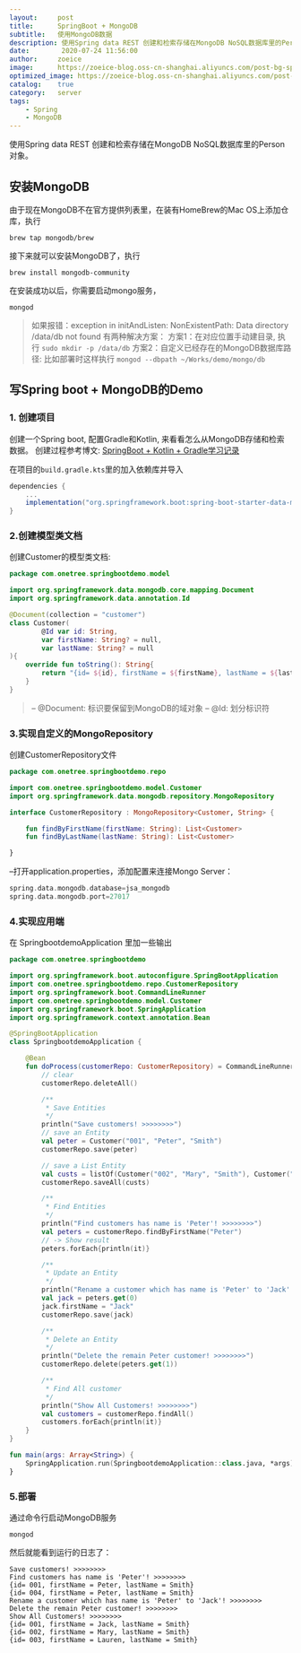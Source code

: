 ```yaml
---
layout:     post
title:      SpringBoot + MongoDB
subtitle:   使用MongoDB数据
description: 使用Spring data REST 创建和检索存储在MongoDB NoSQL数据库里的Person对象
date:        2020-07-24 11:56:00
author:     zoeice
image:      https://zoeice-blog.oss-cn-shanghai.aliyuncs.com/post-bg-spring.jpg
optimized_image: https://zoeice-blog.oss-cn-shanghai.aliyuncs.com/post-bg-spring.jpg?x-oss-process=image/resize,w_380
catalog:    true
category:   server
tags:
    - Spring
    - MongoDB
---
```


使用Spring data REST 创建和检索存储在MongoDB NoSQL数据库里的Person对象。

## 安装MongoDB
由于现在MongoDB不在官方提供列表里，在装有HomeBrew的Mac OS上添加仓库，执行
```shell
brew tap mongodb/brew
```
接下来就可以安装MongoDB了，执行
```shell
brew install mongodb-community
```
在安装成功以后，你需要启动mongo服务，
```shell
mongod
```

>如果报错：exception in initAndListen: NonExistentPath: Data directory /data/db not found
有两种解决方案：
方案1：在对应位置手动建目录, 执行 `sudo mkdir -p /data/db`
方案2：自定义已经存在的MongoDB数据库路径: 比如部署时这样执行 `mongod --dbpath ~/Works/demo/mongo/db`

## 写Spring boot + MongoDB的Demo

### 1. 创建项目
创建一个Spring boot, 配置Gradle和Kotlin, 来看看怎么从MongoDB存储和检索数据。
创建过程参考博文: [SpringBoot + Kotlin + Gradle学习记录](/spring-boot-learn/)

在项目的`build.gradle.kts`里的加入依赖库并导入
```groovy
dependencies {
    ...
	implementation("org.springframework.boot:spring-boot-starter-data-mongodb")
}
```

### 2.创建模型类文档
创建Customer的模型类文档:
```kotlin
package com.onetree.springbootdemo.model

import org.springframework.data.mongodb.core.mapping.Document
import org.springframework.data.annotation.Id

@Document(collection = "customer")
class Customer(
        @Id var id: String,
        var firstName: String? = null,
        var lastName: String? = null
){
    override fun toString(): String{
        return "{id= ${id}, firstName = ${firstName}, lastName = ${lastName}}"
    }
}
```
>– @Document: 标识要保留到MongoDB的域对象
– @Id: 划分标识符

### 3.实现自定义的MongoRepository
创建CustomerRepository文件
```kotlin
package com.onetree.springbootdemo.repo

import com.onetree.springbootdemo.model.Customer
import org.springframework.data.mongodb.repository.MongoRepository

interface CustomerRepository : MongoRepository<Customer, String> {

    fun findByFirstName(firstName: String): List<Customer>
    fun findByLastName(lastName: String): List<Customer>

}
```
–打开application.properties，添加配置来连接Mongo Server：
```groovy
spring.data.mongodb.database=jsa_mongodb
spring.data.mongodb.port=27017
```

### 4.实现应用端
在 SpringbootdemoApplication 里加一些输出
```kotlin
package com.onetree.springbootdemo

import org.springframework.boot.autoconfigure.SpringBootApplication
import com.onetree.springbootdemo.repo.CustomerRepository
import org.springframework.boot.CommandLineRunner
import com.onetree.springbootdemo.model.Customer
import org.springframework.boot.SpringApplication
import org.springframework.context.annotation.Bean

@SpringBootApplication
class SpringbootdemoApplication {

	@Bean
	fun doProcess(customerRepo: CustomerRepository) = CommandLineRunner {
		// clear
		customerRepo.deleteAll()

		/**
		 * Save Entities
		 */
		println("Save customers! >>>>>>>>")
		// save an Entity
		val peter = Customer("001", "Peter", "Smith")
		customerRepo.save(peter)

		// save a List Entity
		val custs = listOf(Customer("002", "Mary", "Smith"), Customer("003", "Lauren", "Smith"), Customer("004", "Peter", "Smith"))
		customerRepo.saveAll(custs)

		/**
		 * Find Entities
		 */
		println("Find customers has name is 'Peter'! >>>>>>>>")
		val peters = customerRepo.findByFirstName("Peter")
		// -> Show result
		peters.forEach{println(it)}

		/**
		 * Update an Entity
		 */
		println("Rename a customer which has name is 'Peter' to 'Jack'! >>>>>>>>")
		val jack = peters.get(0)
		jack.firstName = "Jack"
		customerRepo.save(jack)

		/**
		 * Delete an Entity
		 */
		println("Delete the remain Peter customer! >>>>>>>>")
		customerRepo.delete(peters.get(1))

		/**
		 * Find All customer
		 */
		println("Show All Customers! >>>>>>>>")
		val customers = customerRepo.findAll()
		customers.forEach{println(it)}
	}
}

fun main(args: Array<String>) {
	SpringApplication.run(SpringbootdemoApplication::class.java, *args)
}
```

### 5.部署
通过命令行启动MongoDB服务
```shell
mongod
```

然后就能看到运行的日志了：
```shell
Save customers! >>>>>>>>
Find customers has name is 'Peter'! >>>>>>>>
{id= 001, firstName = Peter, lastName = Smith}
{id= 004, firstName = Peter, lastName = Smith}
Rename a customer which has name is 'Peter' to 'Jack'! >>>>>>>>
Delete the remain Peter customer! >>>>>>>>
Show All Customers! >>>>>>>>
{id= 001, firstName = Jack, lastName = Smith}
{id= 002, firstName = Mary, lastName = Smith}
{id= 003, firstName = Lauren, lastName = Smith}
```